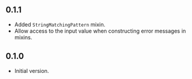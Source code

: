 ## 0.1.1

- Added `StringMatchingPattern` mixin.
- Allow access to the input value when constructing error messages in mixins.

## 0.1.0

- Initial version.
